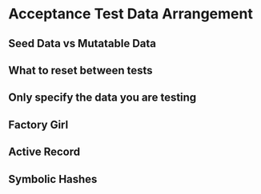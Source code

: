 # Acceptance Test Data Arrangement

## Seed Data vs Mutatable Data

## What to reset between tests

## Only specify the data you are testing


## Factory Girl

## Active Record

## Symbolic Hashes